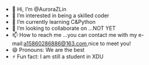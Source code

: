 - 👋 Hi, I’m @AuroraZLin
- 👀 I’m interested in being a skilled coder
- 🌱 I’m currently learning C&Python
- 💞️ I’m looking to collaborate on ...NOT YET
- 📫 How to reach me ...you can contact me with my e-mail:a15860286886@163.com,nice to meet you!
- 😄 Pronouns: We are the best
- ⚡ Fun fact: I am still a student in XDU

<!---
AuroraZLin/AuroraZLin is a ✨ special ✨ repository because its `README.md` (this file) appears on your GitHub profile.
You can click the Preview link to take a look at your changes.
--->
